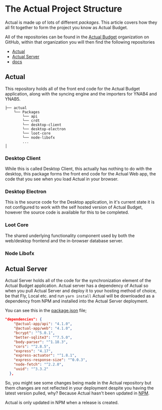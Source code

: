 # The Actual Project Structure

Actual is made up of lots of different _packages_. This article covers how they all fit together to form the project you know as Actual Budget.

All of the repositories can be found in the [Actual Budget](https://github.com/actualbudget) organization on GitHub, within that organization you will then find the following repositories

- [Actual](https://github.com/actualbudget/actual)
- [Actual Server](https://github.com/actualbudget/actual-server)
- [docs](https://github.com/actualbudget/docs)

## Actual

This repository holds all of the front end code for the Actual Budget application, along with the syncing engine and the importers for YNAB4 and YNAB5.

```
├── actual
    └── Packages
        └── api
        └── crdt
        └── desktop-client
        └── desktop-electron
        └── loot-core
        └── node-libofx
        ...
│
```

### Desktop Client

While this is called Desktop Client, this actually has nothing to do with the desktop, this package forms the front end code for the Actual Web app, the code that you see when you load Actual in your browser.

### Desktop Electron

This is the source code for the Desktop application, in it's current state it is not configured to work with the self hosted version of Actual Budget, however the source code is available for this to be completed.

### Loot Core

The shared underlying functionality component used by both the web/desktop frontend and the in-browser database server.

### Node Libofx

## Actual Server

Actual Server holds all of the code for the synchronization element of the Actual Budget application. Actual server has a dependency of Actual so when you pull Actual Server and deploy it to your hosting method of choice, be that Fly, Local etc. and run `yarn install` Actual will be downloaded as a dependency from NPM and installed into the Actual Server deployment.

You can see this in the [package.json](https://github.com/actualbudget/actual-server/blob/master/package.json) file;

```json
"dependencies": {
    "@actual-app/api": "4.1.0",
    "@actual-app/web": "4.1.0",
    "bcrypt": "^5.0.1",
    "better-sqlite3": "^7.5.0",
    "body-parser": "^1.18.3",
    "cors": "^2.8.5",
    "express": "4.17",
    "express-actuator": "^1.8.1",
    "express-response-size": "^0.0.3",
    "node-fetch": "^2.2.0",
    "uuid": "^3.3.2"
  },
```

So, you might see some changes being made in the Actual repository but them changes are not reflected in your deployment despite you having the latest version pulled, why? Because Actual hasn't been updated in [NPM](https://www.npmjs.com/package/@actual-app/web).

Actual is only updated in NPM when a release is created.
